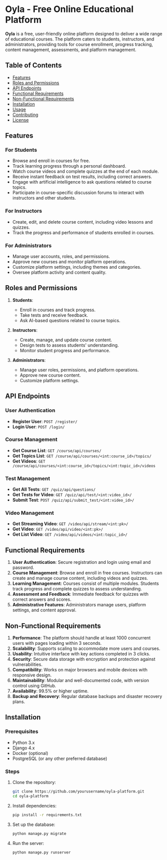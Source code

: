 # Oyla - Free Online Educational Platform

**Oyla** is a free, user-friendly online platform designed to deliver a wide range of educational courses. The platform caters to students, instructors, and administrators, providing tools for course enrollment, progress tracking, content management, assessments, and platform management.

## Table of Contents
- [Features](#features)
- [Roles and Permissions](#roles-and-permissions)
- [API Endpoints](#api-endpoints)
- [Functional Requirements](#functional-requirements)
- [Non-Functional Requirements](#non-functional-requirements)
- [Installation](#installation)
- [Usage](#usage)
- [Contributing](#contributing)
- [License](#license)

## Features

### For Students
- Browse and enroll in courses for free.
- Track learning progress through a personal dashboard.
- Watch course videos and complete quizzes at the end of each module.
- Receive instant feedback on test results, including correct answers.
- Engage with artificial intelligence to ask questions related to course topics.
- Participate in course-specific discussion forums to interact with instructors and other students.

### For Instructors
- Create, edit, and delete course content, including video lessons and quizzes.
- Track the progress and performance of students enrolled in courses.

### For Administrators
- Manage user accounts, roles, and permissions.
- Approve new courses and monitor platform operations.
- Customize platform settings, including themes and categories.
- Oversee platform activity and content quality.

## Roles and Permissions

1. **Students**:
   - Enroll in courses and track progress.
   - Take tests and receive feedback.
   - Ask AI-based questions related to course topics.

2. **Instructors**:
   - Create, manage, and update course content.
   - Design tests to assess students' understanding.
   - Monitor student progress and performance.

3. **Administrators**:
   - Manage user roles, permissions, and platform operations.
   - Approve new course content.
   - Customize platform settings.

## API Endpoints

### User Authentication
- **Register User**: `POST /register/`
- **Login User**: `POST /login/`

### Course Management
- **Get Course List**: `GET /course/api/courses/`
- **Get Topics List**: `GET /course/api/courses/<int:course_id>/topics/`
- **Get Videos**: `GET /course/api/courses/<int:course_id>/topics/<int:topic_id>/videos`

### Test Management
- **Get All Tests**: `GET /quiz/api/questions/`
- **Get Tests for Video**: `GET /quiz/api/test/<int:video_id>/`
- **Submit Test**: `POST /quiz/api/submit_test/<int:video_id>/`

### Video Management
- **Get Streaming Video**: `GET /video/api/stream/<int:pk>/`
- **Get Video**: `GET /video/api/video/<int:pk>/`
- **Get List Video**: `GET /video/api/videos/<int:topic_id>/`

## Functional Requirements
1. **User Authentication**: Secure registration and login using email and password.
2. **Course Management**: Browse and enroll in free courses. Instructors can create and manage course content, including videos and quizzes.
3. **Learning Management**: Courses consist of multiple modules. Students track progress and complete quizzes to assess understanding.
4. **Assessment and Feedback**: Immediate feedback for quizzes with correct answers and scores.
5. **Administrative Features**: Administrators manage users, platform settings, and content approval.

## Non-Functional Requirements
1. **Performance**: The platform should handle at least 1000 concurrent users with pages loading within 3 seconds.
2. **Scalability**: Supports scaling to accommodate more users and courses.
3. **Usability**: Intuitive interface with key actions completed in 3 clicks.
4. **Security**: Secure data storage with encryption and protection against vulnerabilities.
5. **Compatibility**: Works on major browsers and mobile devices with responsive design.
6. **Maintainability**: Modular and well-documented code, with version control using GitHub.
7. **Availability**: 99.5% or higher uptime.
8. **Backup and Recovery**: Regular database backups and disaster recovery plans.

## Installation

### Prerequisites
- Python 3.x
- Django 4.x
- Docker (optional)
- PostgreSQL (or any other preferred database)

### Steps
1. Clone the repository:
   ```bash
   git clone https://github.com/yourusername/oyla-platform.git
   cd oyla-platform
   ```
2. Install dependencies:
   ```bash
   pip install -r requirements.txt
   ```
3. Set up the database:
   ```bash
   python manage.py migrate  
   ```
4. Run the server:
   ```bash
   python manage.py runserver
   ```
